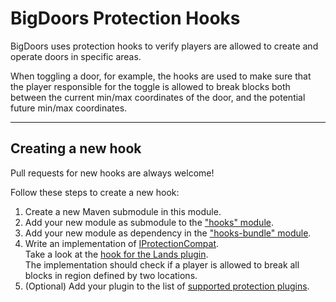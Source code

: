 # BigDoors Protection Hooks

BigDoors uses protection hooks to verify players are allowed to create and operate doors in specific areas.

When toggling a door, for example, the hooks are used to make sure that the player responsible for the toggle is allowed 
to break blocks both between the current min/max coordinates of the door, and the potential future min/max coordinates.

---

## Creating a new hook

Pull requests for new hooks are always welcome!

Follow these steps to create a new hook:
1) Create a new Maven submodule in this module. 
2) Add your new module as submodule to the ["hooks" module](https://github.com/PimvanderLoos/BigDoors/blob/v1/hooks/pom.xml).
3) Add your new module as dependency in the ["hooks-bundle" module](https://github.com/PimvanderLoos/BigDoors/blob/v1/hooks/hooks-bundle/pom.xml).
4) Write an implementation of [IProtectionCompat](https://github.com/PimvanderLoos/BigDoors/blob/v1/hooks/hooks-api/src/main/java/nl/pim16aap2/bigDoors/compatibility/IProtectionCompat.java).</br>
   Take a look at the [hook for the Lands plugin](https://github.com/PimvanderLoos/BigDoors/blob/v1/hooks/hook-lands/src/main/java/nl/pim16aap2/bigDoors/compatibility/LandsProtectionCompat.java).</br>
   The implementation should check if a player is allowed to break all blocks in region defined by two locations. 
5) (Optional) Add your plugin to the list of [supported protection plugins](https://github.com/PimvanderLoos/BigDoors/tree/v1#list-of-features).
